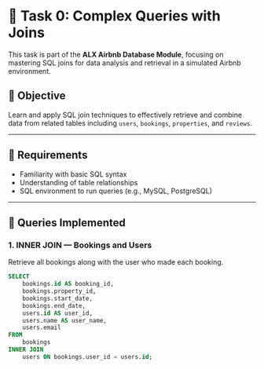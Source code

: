 # 📘 Task 0: Complex Queries with Joins

This task is part of the **ALX Airbnb Database Module**, focusing on mastering SQL joins for data analysis and retrieval in a simulated Airbnb environment.

## 🧠 Objective

Learn and apply SQL join techniques to effectively retrieve and combine data from related tables including `users`, `bookings`, `properties`, and `reviews`.

---

## 🔧 Requirements

- Familiarity with basic SQL syntax
- Understanding of table relationships
- SQL environment to run queries (e.g., MySQL, PostgreSQL)

---

## 🔗 Queries Implemented

### 1. INNER JOIN — Bookings and Users

Retrieve all bookings along with the user who made each booking.

```sql
SELECT 
    bookings.id AS booking_id,
    bookings.property_id,
    bookings.start_date,
    bookings.end_date,
    users.id AS user_id,
    users.name AS user_name,
    users.email
FROM 
    bookings
INNER JOIN 
    users ON bookings.user_id = users.id;
